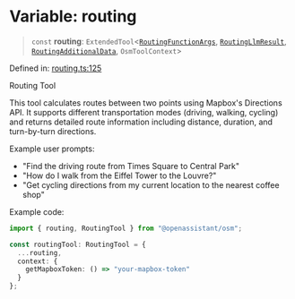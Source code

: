 # Variable: routing

> `const` **routing**: `ExtendedTool`\<[`RoutingFunctionArgs`](../type-aliases/RoutingFunctionArgs.md), [`RoutingLlmResult`](../type-aliases/RoutingLlmResult.md), [`RoutingAdditionalData`](../type-aliases/RoutingAdditionalData.md), `OsmToolContext`\>

Defined in: [routing.ts:125](https://github.com/GeoDaCenter/openassistant/blob/36f516b8229288259590b2d9dab3b10cbfc3cbfd/packages/osm/src/routing.ts#L125)

Routing Tool

This tool calculates routes between two points using Mapbox's Directions API.
It supports different transportation modes (driving, walking, cycling) and returns
detailed route information including distance, duration, and turn-by-turn directions.

Example user prompts:
- "Find the driving route from Times Square to Central Park"
- "How do I walk from the Eiffel Tower to the Louvre?"
- "Get cycling directions from my current location to the nearest coffee shop"

Example code:
```typescript
import { routing, RoutingTool } from "@openassistant/osm";

const routingTool: RoutingTool = {
  ...routing,
  context: {
    getMapboxToken: () => "your-mapbox-token"
  }
};
```

